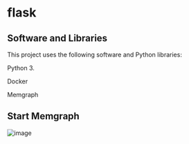 # flask

## Software and Libraries

This project uses the following software and Python libraries:

Python 3.

Docker

Memgraph




## Start Memgraph

![image](https://user-images.githubusercontent.com/35726074/143864529-9d57aba5-621f-419d-968b-661a147d120f.png)



